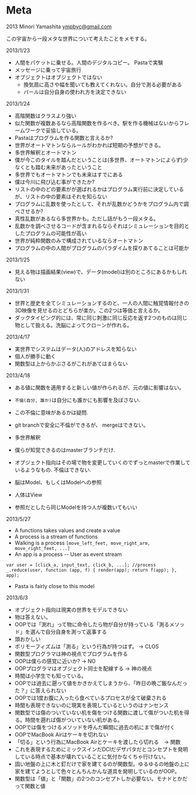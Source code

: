 Meta
====

2013 Minori Yamashita <ympbyc@gmail.com>

この宇宙から一段メタな世界について考えたことをメモする。

2013/1/23

+ 人間をパケットに乗せる。人間のデジタルコピー。 Pastaで実験
+ メッセージに乗って宇宙旅行
+ オブジェクトはオブジェクトではない
  + 換気扇に高さや幅を聞いても教えてくれない。自分で測る必要がある
  + バールは自分自身の使われ方を決定できない

2013/1/24

+ 高階関数はクラスより強い
+ 似た関数が複数あるなら高階関数を作るべき。駅を作る機械はないからフレームワークで妥協している。
+ Pastaはプログラムを作る関数と言えるか?
+ 世界がオートマトンならルールがわかれば短期の予想ができる。
+ 多世界解釈とオートマトン
+ 僕が今このタイルを踏んだということは(多世界、オートマトンによらず)少なくとも踏む未来があったということ
+ 多世界でもオートマトンでも未来はすでにある
+ 僕は今川に飛び込む事ができたか?
+ リストの中のどの要素がが選ばれるかはプログラム実行前に決定しているが、リストの中の要素はそれを知らない
+ プログラムに乱数を使ったとして、それが乱数かどうかをプログラム内で調べさせるか?
+ 真性乱数があるなら多世界かも。ただし話がもう一段メタる。
+ 乱数かを調べさせるコードが含まれるならそれはシミュレーションを目的としたプログラムの可能性が高い
+ 世界が純粋関数のみで構成されているならオートマトン
+ プログラムの中の人間がプログラムのパラダイムを探りあてることは可能か

2013/1/25

+ 見える物は描画結果(view)で、データ(model)は別のところにあるかもしれない

2013/1/31

+ 世界と歴史を全てシミュレーションするのと、一人の人間に触覚情報付きの3D映像を見せるのとどちらが楽か。この2つは等価と言えるか。
+ ダックタイピング的には、常に同じ刺激に同じ反応を返す2つのものは同じ物として扱える。洗脳によってクローンが作れる。


2013/4/17

+ 実世界でシステムはデータ(人)のアドレスを知らない
+ 個人が勝手に動く
+ 関数型は上からかぶさるがこれがあてはまらない

2013/4/18

+ ある値に関数を適用すると新しい値が作られるが、元の値に影響はない。 
+ `不倫(自分, 誰か)`は自分にも誰かにも影響を及ぼさない.
+ この不倫に意味があるかは疑問.
+ git branchで安全に不倫ができるが、 mergeはできない。
+ 多世界解釈
+ 僕らが知覚できるのはmasterブランチだけ.
+ オブジェクト指向はその場で物を変更していくのでずっとmasterで作業しているようなもの. 不倫はできない.

+ 脳はModel、もしくはModelへの参照
+ 人体はView
+ 参照だとしたら同じModelを持つ人が複数いてもいい


2013/5/27

+ A functions takes values and create a value
+ A process is a stream of functions
+ Walking is a process `[move_left_feet, move_right_arm, move_right_feet, ...]`
+ An app is a process -- User as event stream

```
var user = [click_a, input_text, click_b, ...]; //process
_.reduce(user, function (app, f) { render(app); return f(app); }, app);
```

+ Pasta is fairly close to this model


2013/6/3

+ オブジェクト指向は現実の世界をモデルできない
+ 物は答えない。
+ OOPでは「測れ」って物に命令したら物が自分が持っている「測るメソッド」を選んで自分自身を測って返事する
+ 頭おかしい
+ ポリモーフィズムは「測る」という行為が持つはず。 -> CLOS
+ 関数型プログラマは神の視点でプログラムを作る
+ OOPは僕らの感覚に近いか? -> NO
+ OOPプログラマはオブジェクト同士を配線する -> 神の視点
+ 時間は小学生でも知っている。
+ OOPでは過去に遡って値をかきかえてしまうから、「昨日の晩ご飯なんだった？」に答えられない
+ OOPでは1度お腹に入ったら食べているプロセスが全て破棄される
+ 時間も表現できないのに現実を表現しているというのはナンセンス
+ 関数型では傷のついていない机を傷をつける関数に渡して傷がついた机を得る。時間を遡れば傷がついていない机がある。
+ OOPでは傷をつけるメソッドを呼んだ瞬間に過去の机にまで傷が付く
+ OOPでMacBook Airはケーキを切れない
+ 「切る」という行為にMacBook Airとケーキを渡したら切れる　-> 関数
+ これを表現するためにミックスインだDCIだデザパタだとコンセプトを発明している時点で基本が壊れていることに気付かなくちゃ行けない。
+ 固い地盤の上に木と釘だけで家を建てるのが関数型。ゆるゆるの地盤の上に家を建てようとして色々とんちんかんな道具を発明しているのがOOP。
+ 関数型は「値」と「関数」の2つのコンセプトしか必要ない。モナドとかだって関数と値

